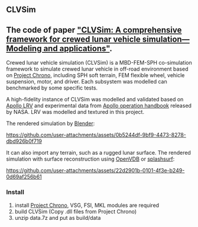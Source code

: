 ## CLVSim
## The code of paper ["CLVSim: A comprehensive framework for crewed lunar vehicle simulation—Modeling and applications"](https://doi.org/10.1002/rob.22421).

Crewed lunar vehicle simulation (CLVSim) is a MBD-FEM-SPH co-simulation framework to simulate crewed lunar vehicle in off-road environment based on [Project Chrono](https://projectchrono.org/), including SPH soft terrain, FEM flexible wheel, vehicle suspension, motor, and driver. Each subsystem was modelled can benchmarked by some specific tests. 

A high-fidelity instance of CLVSim was modelled and validated based on [Apollo LRV](https://www.nasa.gov/history/alsj/lrvhand.html) and experimental data from [Apollo operation handbook](https://www.lpi.usra.edu/lunar/documents/NTRS/collection2/NASA_TM_X_66816.pdf) released by NASA. LRV was modelled and textured in this project.

The rendered simulation by [Blender](https://www.blender.org/):

https://github.com/user-attachments/assets/0b5244df-9bf9-4473-8278-dbd926b0f719

It can also import any terrain, such as a rugged lunar surface. The rendered simulation with surface reconstruction using [OpenVDB](https://github.com/AcademySoftwareFoundation/openvdb) or [splashsurf](https://github.com/InteractiveComputerGraphics/splashsurf):

https://github.com/user-attachments/assets/22d2901b-0101-4f3e-b249-0d69af256b61

### Install

1. install [Project Chrono](https://projectchrono.org/), VSG, FSI, MKL modules are required
2. build CLVSim (Copy .dll files from Project Chrono)
3. unzip data.7z and put as build/data

